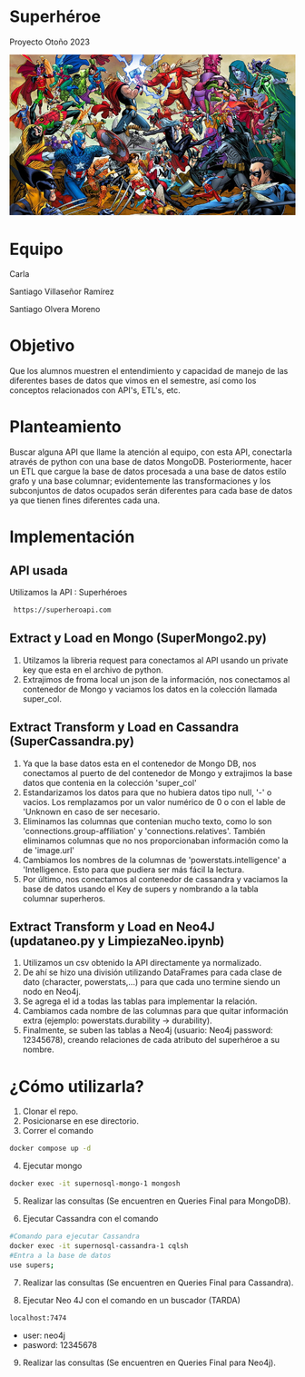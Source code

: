 # Superhéroe
Proyecto Otoño 2023

![Superhéroe](super.jpg)

# Equipo 

Carla

Santiago Villaseñor Ramírez

Santiago Olvera Moreno

# Objetivo

Que los alumnos muestren el entendimiento y capacidad de manejo de las diferentes bases de datos que vimos en el semestre, así como los conceptos relacionados con API's, ETL's, etc.

# Planteamiento

Buscar alguna API que llame la atención al equipo, con esta API, conectarla através de python con una base de datos MongoDB. Posteriormente, hacer un ETL que cargue la base de datos procesada  a una base de datos estilo grafo y una base columnar; evidentemente las transformaciones y los subconjuntos de datos ocupados serán diferentes para cada base de datos ya que tienen fines diferentes cada una.

# Implementación

## API usada

Utilizamos la API : Superhéroes
 ```bash
  https://superheroapi.com
 ```
## Extract y Load en Mongo (SuperMongo2.py)
1. Utilzamos la libreria request para conectamos al API usando un private key que esta en el archivo de python.
2. Extrajimos de froma local un json de la información, nos conectamos al contenedor de Mongo y vaciamos los datos en la colección llamada super_col.

## Extract Transform y Load en Cassandra (SuperCassandra.py)
1. Ya que la base datos esta en el contenedor de Mongo DB, nos conectamos al puerto de del contenedor de Mongo y extrajimos la base datos que contenia en la colección 'super_col'
2. Estandarizamos los datos para que no hubiera datos tipo null, '-' o vacios. Los remplazamos por un valor numérico de 0 o con el lable de 'Unknown en caso de ser necesario.
3. Eliminamos las columnas que contenian mucho texto, como lo son 'connections.group-affiliation' y 'connections.relatives'. También eliminamos columnas que no nos proporcionaban información como la de 'image.url'
4. Cambiamos los nombres de la columnas de 'powerstats.intelligence' a 'Intelligence. Esto para que pudiera ser más fácil la lectura.
5. Por último, nos conectamos al contenedor de cassandra y vaciamos la base de datos usando el Key de supers y nombrando a la tabla columnar superheros.

## Extract Transform y Load en Neo4J (updataneo.py y LimpiezaNeo.ipynb)
1. Utilizamos un csv obtenido la API directamente ya normalizado.
2. De ahí se hizo una división utilizando DataFrames para cada clase de dato (character, powerstats,...) para que cada uno termine siendo un nodo en Neo4j.
3. Se agrega el id a todas las tablas para implementar la relación.
4. Cambiamos cada nombre de las columnas para que quitar información extra (ejemplo: powerstats.durability -> durability).
5. Finalmente, se suben las tablas a Neo4j (usuario: Neo4j password: 12345678), creando relaciones de cada atributo del superhéroe a su nombre.
  

# ¿Cómo utilizarla?
1. Clonar el repo.
2. Posicionarse en ese directorio.
3. Correr el comando
  ```bash
  docker compose up -d
  ```
4. Ejecutar mongo
  ```bash
  docker exec -it supernosql-mongo-1 mongosh
  ```
   
5. Realizar las consultas (Se encuentren en Queries Final para MongoDB).

6. Ejecutar Cassandra con el comando
  ```bash
  #Comando para ejecutar Cassandra
  docker exec -it supernosql-cassandra-1 cqlsh
  #Entra a la base de datos
  use supers;
  ```
7. Realizar las consultas (Se encuentren en Queries Final para Cassandra).

8. Ejecutar Neo 4J con el comando en un buscador (TARDA)
  ```bash
localhost:7474  
  ```
- user: neo4j
- pasword: 12345678

9. Realizar las consultas (Se encuentren en Queries Final para Neo4j).
   
 

